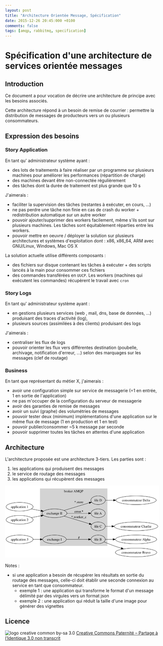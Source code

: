 ```yaml
---
layout: post
title: "Architecture Orientée Message, Spécification"
date: 2015-12-26 20:45:000 +0100
comments: false
tags: [amqp, rabbitmq, specification]
---
```


# Spécification d'une architecture de services orientée messages

## Introduction

Ce document a pour vocation de décrire une architecture de principe avec les besoins associés.

Cette architecture répond à un besoin de remise de courrier : permettre la distribution de messages de producteurs vers un ou plusieurs consommateurs.

## Expression des besoins
 
### Story Application

En tant qu' administrateur système  ayant :

* des lots de traitements à faire réaliser par un programme sur plusieurs machines pour améliorer les performances (répartition de charge)
* des machines devant être non-connectée régulièrement
* des tâches dont la durée de traitement est plus grande que 10 s

J'aimerais :

* faciliter la supervision des tâches (restantes à exécuter, en cours, ...)
* ne pas perdre une tâche non finie en cas de crash du worker + redistribution automatique sur un autre worker
* pouvoir ajouter/supprimer des workers facilement, même s'ils sont sur plusieurs machines. Les tâches sont équitablement réparties entre les workers.
* pouvoir mettre en oeuvre / déployer la solution sur plusieurs architectures et systèmes d'exploitation dont : x86, x86_64, ARM avec GNU/Linux, Windows, Mac OS X

La solution actuelle utilise différents composants :

* des fichiers sur disque contenant les tâches à exécuter + des scripts lancés à la main pour consommer ces fichiers
* des commandes transférées en `UUCP`. Les workers (machines qui exécutent les commandes) récupèrent le travail avec `cron`

### Story Logs

En tant qu' administrateur système  ayant :

* en gestions plusieurs services (web , mail, dns, base de données, ...) produisant des traces d'activité (log),
* plusieurs sources (assimilées à des clients) produisant des logs

J'aimerais :

* centraliser les flux de logs
* pouvoir orienter les flux vers différentes destination (poubelle, archivage, notification d'erreur, ...) selon des marquages sur les messages (clef de routage)

### Business

En tant que représentant du métier X, j'aimerais :

* avoir une configuration simple sur service de messagerie (=1 en entrée, 1 en sortie de l'application)
* ne pas m'occuper de la configuration du serveur de messagerie
* avoir des garanties de remise de messages
* avoir un suivi (graphe) des volumétries de messages
* pouvoir tester deux (minimum) implémentations d'une application sur le même flux de message (1 en production et 1 en test)
* pouvoir publier/consommer ~5 k message par seconde
* pouvoir supprimer toutes les tâches en attentes d'une application

## Architecture

L'architecture proposée est une architecture 3-tiers.
Les parties sont :

1. les applications qui produisent des messages
2. le service de routage des messages
3. les applications qui récupèrent des messages

![schéma de principe](/assets/files/2015/12/mqs-principe.png)

Notes :

* si une application a besoin de récupérer les résultats en sortie du routage des messages, celle-ci doit établir une seconde connexion au service en tant que consommateur.
	* exemple 1 : une application qui transforme le format d'un message délimité par des virgules vers un format json
	* exemple 2 : une application qui réduit la taille d'une image pour générer des vignettes

## Licence

![logo creative common by-sa 3.0](http://i.creativecommons.org/l/by-sa/3.0/88x31.png)
[Creative Commons Paternité – Partage à l’Identique 3.0 non transcrit](http://creativecommons.org/licenses/by-sa/3.0/)
